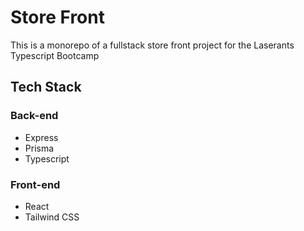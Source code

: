 # Store Front

This is a monorepo of a fullstack store front project for the Laserants Typescript Bootcamp

## Tech Stack

### Back-end

- Express
- Prisma
- Typescript

### Front-end

- React
- Tailwind CSS